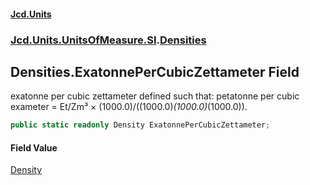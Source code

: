 #### [Jcd.Units](index.md 'index')

### [Jcd.Units.UnitsOfMeasure.SI](Jcd.Units.UnitsOfMeasure.SI.md 'Jcd.Units.UnitsOfMeasure.SI').[Densities](Densities.md 'Jcd.Units.UnitsOfMeasure.SI.Densities')

## Densities.ExatonnePerCubicZettameter Field

exatonne per cubic zettameter defined such that: petatonne per cubic exameter = Et/Zm³ ×
(1000.0)/((1000.0)*(1000.0)*(1000.0)).

```csharp
public static readonly Density ExatonnePerCubicZettameter;
```

#### Field Value

[Density](Density.md 'Jcd.Units.UnitTypes.Density')